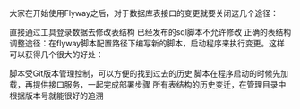 大家在开始使用Flyway之后，对于数据库表接口的变更就要关闭这几个途径：

直接通过工具登录数据去修改表结构
已经发布的sql脚本不允许修改
正确的表结构调整途径：在flyway脚本配置路径下编写新的脚本，启动程序来执行变更。这样可以获得几个很大的好处：

脚本受Git版本管理控制，可以方便的找到过去的历史
脚本在程序启动的时候先加载，再提供接口服务，一起完成部署步骤
所有表结构的历史变迁，在管理目录中根据版本号就能很好的追溯
